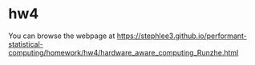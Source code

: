 
# hw4

<!-- badges: start -->
<!-- badges: end -->

You can browse the webpage at https://stephlee3.github.io/performant-statistical-computing/homework/hw4/hardware_aware_computing_Runzhe.html

